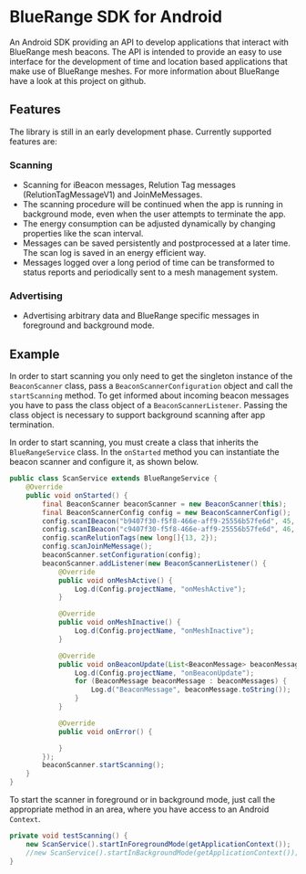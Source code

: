 # BlueRange SDK for Android
An Android SDK providing an API to develop applications that interact with BlueRange mesh beacons. The API is intended to provide an easy to use interface for the development of time and location based applications that make use of BlueRange meshes. For more information about BlueRange have a look at this project on github.

## Features
The library is still in an early development phase. Currently supported features are:

### Scanning
- Scanning for iBeacon messages, Relution Tag messages (RelutionTagMessageV1) and JoinMeMessages. 
- The scanning procedure will be continued when the app is running in background mode, even when the user attempts to terminate the app.
- The energy consumption can be adjusted dynamically by changing properties like the scan interval.
- Messages can be saved persistently and postprocessed at a later time. The scan log is saved in an energy efficient way.
- Messages logged over a long period of time can be transformed to status reports and periodically sent to a mesh management system.

### Advertising
- Advertising arbitrary data and BlueRange specific messages in foreground and background mode.

## Example
In order to start scanning you only need to get the singleton instance of the ```BeaconScanner``` class, pass a ```BeaconScannerConfiguration``` object and call the ```startScanning``` method. To get informed about incoming beacon messages you have to pass the class object of a ```BeaconScannerListener```. Passing the class object is necessary to support background scanning after app termination.

In order to start scanning, you must create a class that inherits the ```BlueRangeService``` class. In the ```onStarted``` method
you can instantiate the beacon scanner and configure it, as shown below.
```java
public class ScanService extends BlueRangeService {
    @Override
    public void onStarted() {
        final BeaconScanner beaconScanner = new BeaconScanner(this);
        final BeaconScannerConfig config = new BeaconScannerConfig();
        config.scanIBeacon("b9407f30-f5f8-466e-aff9-25556b57fe6d", 45, 1);
        config.scanIBeacon("c9407f30-f5f8-466e-aff9-25556b57fe6d", 46, 2);
        config.scanRelutionTags(new long[]{13, 2});
        config.scanJoinMeMessage();
        beaconScanner.setConfiguration(config);
        beaconScanner.addListener(new BeaconScannerListener() {
            @Override
            public void onMeshActive() {
                Log.d(Config.projectName, "onMeshActive");
            }

            @Override
            public void onMeshInactive() {
                Log.d(Config.projectName, "onMeshInactive");
            }

            @Override
            public void onBeaconUpdate(List<BeaconMessage> beaconMessages) {
                Log.d(Config.projectName, "onBeaconUpdate");
                for (BeaconMessage beaconMessage : beaconMessages) {
                    Log.d("BeaconMessage", beaconMessage.toString());
                }
            }

            @Override
            public void onError() {

            }
        });
        beaconScanner.startScanning();
    }
}
```

To start the scanner in foreground or in background mode, just call the appropriate method in an area, where you have access to an Android ```Context```.
```java
private void testScanning() {
    new ScanService().startInForegroundMode(getApplicationContext());
    //new ScanService().startInBackgroundMode(getApplicationContext());
}
```
